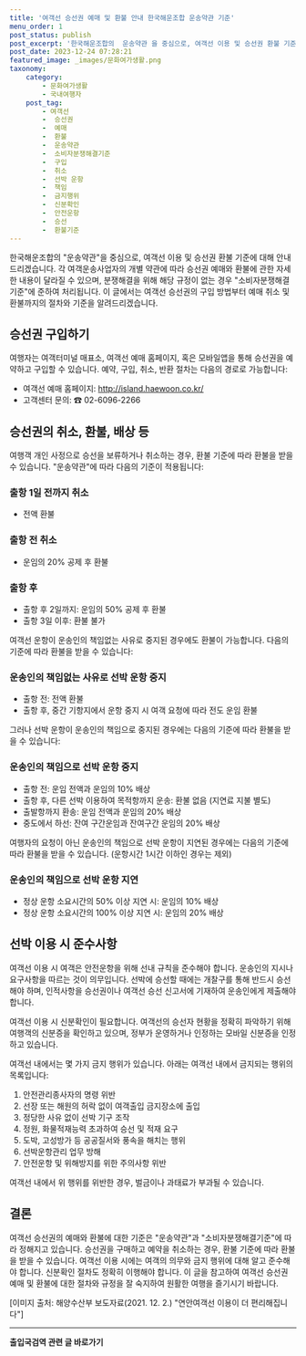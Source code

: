 ```yaml
---
title: '여객선 승선권 예매 및 환불 안내 한국해운조합 운송약관 기준'
menu_order: 1
post_status: publish
post_excerpt: '한국해운조합의  운송약관 을 중심으로, 여객선 이용 및 승선권 환불 기준에 대해 안내드리겠습니다. 각 여객운송사업자의 개별 약관에 따라 승선권 예매와 환불에 관한 자세한 내용이 달라질 수 있으며, 분쟁해결을 위해 해당 규정이 없는 경우  소비자분쟁해결기준 에 준하여 처리됩니다. 이 글에서는 여객선 승선권의 구입 방법부터 예매 취소 및 환불까지의 절차와 기준을 알려드리겠습니다.'
post_date: 2023-12-24 07:28:21
featured_image: _images/문화여가생활.png
taxonomy:
    category:
        - 문화여가생활
        - 국내여행자
    post_tag:
        - 여객선
        -  승선권
        -  예매
        -  환불
        -  운송약관
        -  소비자분쟁해결기준
        -  구입
        -  취소
        -  선박 운항
        -  책임
        -  금지행위
        -  신분확인
        -  안전운항
        -  승선
        -  환불기준
---
```



한국해운조합의 "운송약관"을 중심으로, 여객선 이용 및 승선권 환불 기준에 대해 안내드리겠습니다. 각 여객운송사업자의 개별 약관에 따라 승선권 예매와 환불에 관한 자세한 내용이 달라질 수 있으며, 분쟁해결을 위해 해당 규정이 없는 경우 "소비자분쟁해결기준"에 준하여 처리됩니다. 이 글에서는 여객선 승선권의 구입 방법부터 예매 취소 및 환불까지의 절차와 기준을 알려드리겠습니다.

## 승선권 구입하기

여행자는 여객터미널 매표소, 여객선 예매 홈페이지, 혹은 모바일앱을 통해 승선권을 예약하고 구입할 수 있습니다. 예약, 구입, 취소, 반환 절차는 다음의 경로로 가능합니다:

- 여객선 예매 홈페이지: http://island.haewoon.co.kr/
- 고객센터 문의: ☎ 02-6096-2266

## 승선권의 취소, 환불, 배상 등

여행객 개인 사정으로 승선을 보류하거나 취소하는 경우, 환불 기준에 따라 환불을 받을 수 있습니다. "운송약관"에 따라 다음의 기준이 적용됩니다:

### 출항 1일 전까지 취소

- 전액 환불

### 출항 전 취소

- 운임의 20% 공제 후 환불

### 출항 후

- 출항 후 2일까지: 운임의 50% 공제 후 환불
- 출항 3일 이후: 환불 불가

여객선 운항이 운송인의 책임없는 사유로 중지된 경우에도 환불이 가능합니다. 다음의 기준에 따라 환불을 받을 수 있습니다:

### 운송인의 책임없는 사유로 선박 운항 중지

- 출항 전: 전액 환불
- 출항 후, 중간 기항지에서 운항 중지 시 여객 요청에 따라 전도 운임 환불

그러나 선박 운항이 운송인의 책임으로 중지된 경우에는 다음의 기준에 따라 환불을 받을 수 있습니다:

### 운송인의 책임으로 선박 운항 중지

- 출항 전: 운임 전액과 운임의 10% 배상
- 출항 후, 다른 선박 이용하여 목적항까지 운송: 환불 없음 (지연료 지불 별도)
- 출발항까지 환송: 운임 전액과 운임의 20% 배상
- 중도에서 하선: 잔여 구간운임과 잔여구간 운임의 20% 배상

여행자의 요청이 아닌 운송인의 책임으로 선박 운항이 지연된 경우에는 다음의 기준에 따라 환불을 받을 수 있습니다. (운항시간 1시간 이하인 경우는 제외)

### 운송인의 책임으로 선박 운항 지연

- 정상 운항 소요시간의 50% 이상 지연 시: 운임의 10% 배상
- 정상 운항 소요시간의 100% 이상 지연 시: 운임의 20% 배상

## 선박 이용 시 준수사항

여객선 이용 시 여객은 안전운항을 위해 선내 규칙을 준수해야 합니다. 운송인의 지시나 요구사항을 따르는 것이 의무입니다. 선박에 승선할 때에는 개찰구를 통해 반드시 승선해야 하며, 인적사항을 승선권이나 여객선 승선 신고서에 기재하여 운송인에게 제출해야 합니다.

여객선 이용 시 신분확인이 필요합니다. 여객선의 승선자 현황을 정확히 파악하기 위해 여행객의 신분증을 확인하고 있으며, 정부가 운영하거나 인정하는 모바일 신분증을 인정하고 있습니다.

여객선 내에서는 몇 가지 금지 행위가 있습니다. 아래는 여객선 내에서 금지되는 행위의 목록입니다:

1. 안전관리종사자의 명령 위반
2. 선장 또는 해원의 허락 없이 여객출입 금지장소에 출입
3. 정당한 사유 없이 선박 기구 조작
4. 정원, 화물적재능력 초과하여 승선 및 적재 요구
5. 도박, 고성방가 등 공공질서와 풍속을 해치는 행위
6. 선박운항관리 업무 방해
7. 안전운항 및 위해방지를 위한 주의사항 위반

여객선 내에서 위 행위를 위반한 경우, 벌금이나 과태료가 부과될 수 있습니다.

## 결론

여객선 승선권의 예매와 환불에 대한 기준은 "운송약관"과 "소비자분쟁해결기준"에 따라 정해지고 있습니다. 승선권을 구매하고 예약을 취소하는 경우, 환불 기준에 따라 환불을 받을 수 있습니다. 여객선 이용 시에는 여객의 의무와 금지 행위에 대해 알고 준수해야 합니다. 신분확인 절차도 정확히 이행해야 합니다. 이 글을 참고하여 여객선 승선권 예매 및 환불에 대한 절차와 규정을 잘 숙지하여 원활한 여행을 즐기시기 바랍니다.

[이미지 출처: 해양수산부 보도자료(2021. 12. 2.) "연안여객선 이용이 더 편리해집니다"]
<!-- wp:separator -->
<hr class="wp-block-separator has-alpha-channel-opacity"/>
<!-- /wp:separator -->

<!-- wp:group {"backgroundColor":"base","layout":{"type":"constrained"}} -->
<div class="wp-block-group has-base-background-color has-background"><!-- wp:paragraph {"align":"center","fontSize":"medium"} -->
<p class="has-text-align-center has-large-font-size"><strong>출입국검역 관련 글 바로가기</strong></p>
<!-- /wp:paragraph -->


<!-- wp:latest-posts
{"categories":[{"id":14934,"count":19,"description":"","link":"https://uknowlaw.com/category/%ec%b6%9c%ec%9e%85%ea%b5%ad%ea%b2%80%ec%97%ad/","name":"출입국검역","slug":"출입국검역","taxonomy":"category","parent":0,"meta":[],"_links":{"self":[{"href":"https://uknowlaw.com/wp-json/wp/v2/categories/14934"}],"collection":[{"href":"https://uknowlaw.com/wp-json/wp/v2/categories"}],"about":[{"href":"https://uknowlaw.com/wp-json/wp/v2/taxonomies/category"}],"wp:post_type":[{"href":"https://uknowlaw.com/wp-json/wp/v2/posts?categories=14934"}],"curies":[{"name":"wp","href":"https://api.w.org/{rel}","templated":true}]}}],"postsToShow":100,"excerptLength":28,"postLayout":"grid","columns":2,"featuredImageAlign":"left","featuredImageSizeSlug":"large","fontSize":"small"} /--></div>
<!-- /wp:group -->